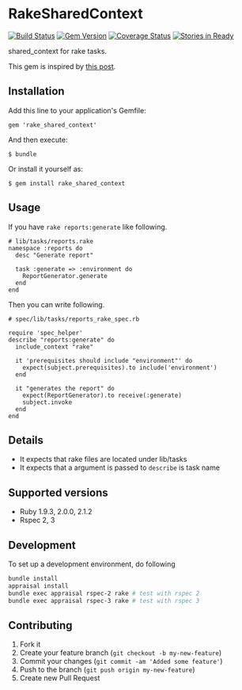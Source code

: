 # RakeSharedContext

[![Build Status](https://travis-ci.org/willnet/rake_shared_context.png)](https://travis-ci.org/willnet/rake_shared_context)
[![Gem Version](https://badge.fury.io/rb/rake_shared_context.png)](http://badge.fury.io/rb/rake_shared_context)
[![Coverage Status](https://coveralls.io/repos/willnet/rake_shared_context/badge.png)](https://coveralls.io/r/willnet/rake_shared_context)
[![Stories in Ready](https://badge.waffle.io/willnet/rake_shared_context.png?label=ready&title=Ready)](https://waffle.io/willnet/rake_shared_context)

shared_context for rake tasks.

This gem is inspired by [this post](http://robots.thoughtbot.com/post/11957424161/test-rake-tasks-like-a-boss).

## Installation

Add this line to your application's Gemfile:

    gem 'rake_shared_context'

And then execute:

    $ bundle

Or install it yourself as:

    $ gem install rake_shared_context

## Usage

If you have `rake reports:generate` like following.

~~~
# lib/tasks/reports.rake
namespace :reports do
  desc "Generate report"

  task :generate => :environment do
    ReportGenerator.generate
  end
end
~~~

Then you can write following.

~~~
# spec/lib/tasks/reports_rake_spec.rb

require 'spec_helper'
describe "reports:generate" do
  include_context "rake"

  it 'prerequisites should include "environment"' do
    expect(subject.prerequisites).to include('environment')
  end

  it "generates the report" do
    expect(ReportGenerator).to receive(:generate)
    subject.invoke
  end
end
~~~

## Details

* It expects that rake files are located under lib/tasks
* It expects that a argument is passed to `describe` is task name

## Supported versions

* Ruby 1.9.3, 2.0.0, 2.1.2
* Rspec 2, 3

## Development

To set up a development environment, do following

```sh
bundle install
appraisal install
bundle exec appraisal rspec-2 rake # test with rspec 2
bundle exec appraisal rspec-3 rake # test with rspec 3
```

## Contributing

1. Fork it
2. Create your feature branch (`git checkout -b my-new-feature`)
3. Commit your changes (`git commit -am 'Added some feature'`)
4. Push to the branch (`git push origin my-new-feature`)
5. Create new Pull Request
